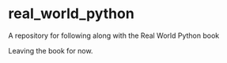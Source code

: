 # real_world_python
A repository for following along with the Real World Python book

Leaving the book for now.
